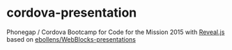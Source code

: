 cordova-presentation
====================
Phonegap / Cordova Bootcamp for Code for the Mission 2015 with [Reveal.js](http://lab.hakim.se/reveal-js/) based on [ebollens/WebBlocks-presentations](https://github.com/ebollens/WebBlocks-presentations/)